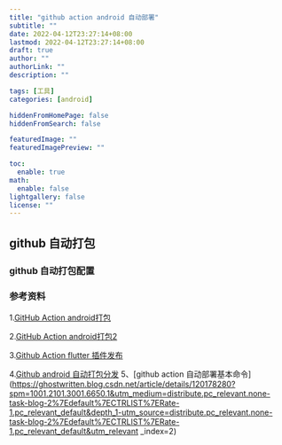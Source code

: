```yaml
---
title: "github action android 自动部署"
subtitle: ""
date: 2022-04-12T23:27:14+08:00
lastmod: 2022-04-12T23:27:14+08:00
draft: true
author: ""
authorLink: ""
description: ""

tags: [工具]
categories: [android]

hiddenFromHomePage: false
hiddenFromSearch: false

featuredImage: ""
featuredImagePreview: ""

toc:
  enable: true
math:
  enable: false
lightgallery: false
license: ""
---
```



## github 自动打包

### github 自动打包配置



###  参考资料

1.[GitHub Action android打包](https://blog.csdn.net/xiangang12202/article/details/122594984?spm=1001.2101.3001.6650.3&utm_medium=distribute.pc_relevant.none-task-blog-2%7Edefault%7ECTRLIST%7ERate-3.pc_relevant_default&depth_1-utm_source=distribute.pc_relevant.none-task-blog-2%7Edefault%7ECTRLIST%7ERate-3.pc_relevant_default&utm_relevant_index=6)

2.[GitHub Action android打包2](https://blog.csdn.net/ZZL23333/article/details/115798615)

3.[Github Action flutter 插件发布](https://www.bilibili.com/read/cv9190554/)

4.[Github android 自动打包分发](https://cloud.tencent.com/developer/article/1662742)
5、[github  action 自动部署基本命令](https://ghostwritten.blog.csdn.net/article/details/120178280?spm=1001.2101.3001.6650.1&utm_medium=distribute.pc_relevant.none-task-blog-2%7Edefault%7ECTRLIST%7ERate-1.pc_relevant_default&depth_1-utm_source=distribute.pc_relevant.none-task-blog-2%7Edefault%7ECTRLIST%7ERate-1.pc_relevant_default&utm_relevant  _index=2)

<!--more-->
